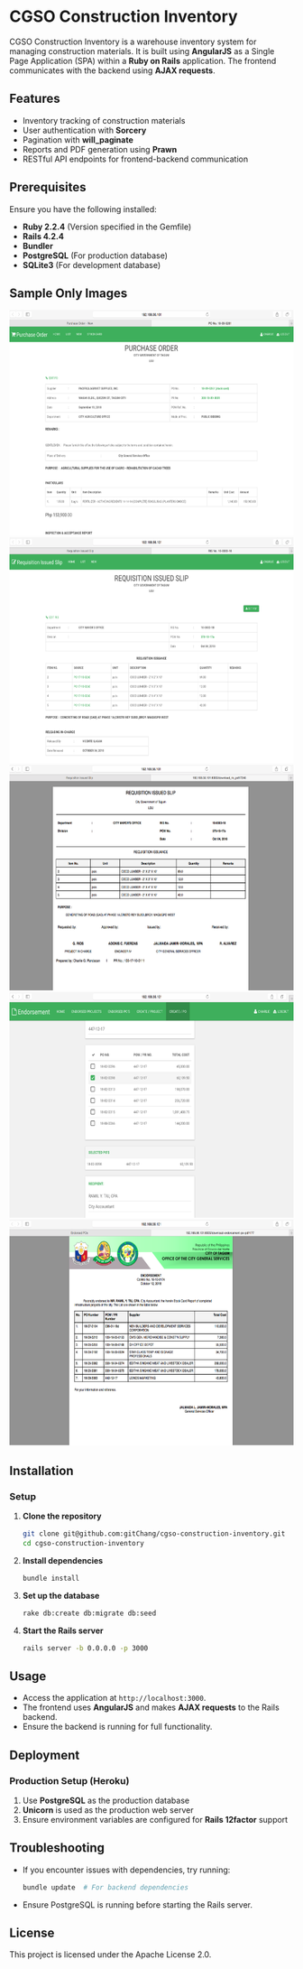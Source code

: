 # CGSO Construction Inventory

CGSO Construction Inventory is a warehouse inventory system for managing construction materials. It is built using **AngularJS** as a Single Page Application (SPA) within a **Ruby on Rails** application. The frontend communicates with the backend using **AJAX requests**.

## Features
- Inventory tracking of construction materials
- User authentication with **Sorcery**
- Pagination with **will_paginate**
- Reports and PDF generation using **Prawn**
- RESTful API endpoints for frontend-backend communication

## Prerequisites
Ensure you have the following installed:
- **Ruby 2.2.4** (Version specified in the Gemfile)
- **Rails 4.2.4**
- **Bundler**
- **PostgreSQL** (For production database)
- **SQLite3** (For development database)

## Sample Only Images
<img src="https://github.com/gitChang/cgso-construction-inventory/blob/main/app/assets/images/sample/construction-13.png" alt="Purchase Order" height="400">
<img src="https://github.com/gitChang/cgso-construction-inventory/blob/main/app/assets/images/sample/construction-15.png" alt="View Requisition Issued Slip" height="400">
<img src="https://github.com/gitChang/cgso-construction-inventory/blob/main/app/assets/images/sample/construction-17.png" alt="Requisition Issued Slip PDF" height="400">
<img src="https://github.com/gitChang/cgso-construction-inventory/blob/main/app/assets/images/sample/construction-11.png" alt="Create Endorsement Letter" height="400">
<img src="https://github.com/gitChang/cgso-construction-inventory/blob/main/app/assets/images/sample/construction-9.png" alt="Endorsement Letter" height="400">

## Installation

### Setup
1. **Clone the repository**
   ```bash
   git clone git@github.com:gitChang/cgso-construction-inventory.git
   cd cgso-construction-inventory
   ```

2. **Install dependencies**
   ```bash
   bundle install
   ```

3. **Set up the database**
   ```bash
   rake db:create db:migrate db:seed
   ```

4. **Start the Rails server**
   ```bash
   rails server -b 0.0.0.0 -p 3000
   ```

## Usage
- Access the application at `http://localhost:3000`.
- The frontend uses **AngularJS** and makes **AJAX requests** to the Rails backend.
- Ensure the backend is running for full functionality.

## Deployment
### Production Setup (Heroku)
1. Use **PostgreSQL** as the production database
2. **Unicorn** is used as the production web server
3. Ensure environment variables are configured for **Rails 12factor** support

## Troubleshooting
- If you encounter issues with dependencies, try running:
  ```bash
  bundle update  # For backend dependencies
  ```
- Ensure PostgreSQL is running before starting the Rails server.

## License
This project is licensed under the Apache License 2.0.
